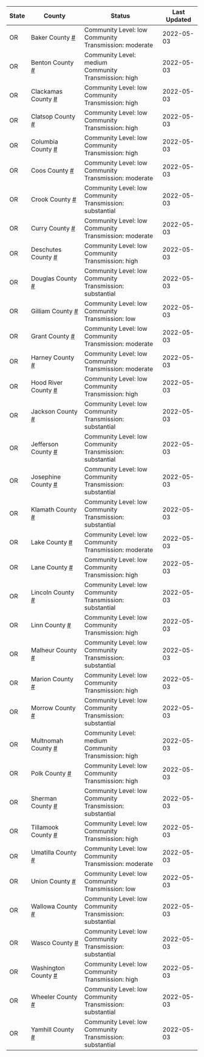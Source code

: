 State | County | Status | Last Updated
--- | --- | --- | --- 
OR | Baker County <a href="#baker_county">#</a> | <a name="baker_county"></a>Community Level: low<br/>Community Transmission: moderate | 2022-05-03
OR | Benton County <a href="#benton_county">#</a> | <a name="benton_county"></a>Community Level: medium<br/>Community Transmission: high | 2022-05-03
OR | Clackamas County <a href="#clackamas_county">#</a> | <a name="clackamas_county"></a>Community Level: low<br/>Community Transmission: high | 2022-05-03
OR | Clatsop County <a href="#clatsop_county">#</a> | <a name="clatsop_county"></a>Community Level: low<br/>Community Transmission: high | 2022-05-03
OR | Columbia County <a href="#columbia_county">#</a> | <a name="columbia_county"></a>Community Level: low<br/>Community Transmission: high | 2022-05-03
OR | Coos County <a href="#coos_county">#</a> | <a name="coos_county"></a>Community Level: low<br/>Community Transmission: moderate | 2022-05-03
OR | Crook County <a href="#crook_county">#</a> | <a name="crook_county"></a>Community Level: low<br/>Community Transmission: substantial | 2022-05-03
OR | Curry County <a href="#curry_county">#</a> | <a name="curry_county"></a>Community Level: low<br/>Community Transmission: moderate | 2022-05-03
OR | Deschutes County <a href="#deschutes_county">#</a> | <a name="deschutes_county"></a>Community Level: low<br/>Community Transmission: high | 2022-05-03
OR | Douglas County <a href="#douglas_county">#</a> | <a name="douglas_county"></a>Community Level: low<br/>Community Transmission: substantial | 2022-05-03
OR | Gilliam County <a href="#gilliam_county">#</a> | <a name="gilliam_county"></a>Community Level: low<br/>Community Transmission: low | 2022-05-03
OR | Grant County <a href="#grant_county">#</a> | <a name="grant_county"></a>Community Level: low<br/>Community Transmission: moderate | 2022-05-03
OR | Harney County <a href="#harney_county">#</a> | <a name="harney_county"></a>Community Level: low<br/>Community Transmission: moderate | 2022-05-03
OR | Hood River County <a href="#hood_river_county">#</a> | <a name="hood_river_county"></a>Community Level: low<br/>Community Transmission: high | 2022-05-03
OR | Jackson County <a href="#jackson_county">#</a> | <a name="jackson_county"></a>Community Level: low<br/>Community Transmission: substantial | 2022-05-03
OR | Jefferson County <a href="#jefferson_county">#</a> | <a name="jefferson_county"></a>Community Level: low<br/>Community Transmission: substantial | 2022-05-03
OR | Josephine County <a href="#josephine_county">#</a> | <a name="josephine_county"></a>Community Level: low<br/>Community Transmission: substantial | 2022-05-03
OR | Klamath County <a href="#klamath_county">#</a> | <a name="klamath_county"></a>Community Level: low<br/>Community Transmission: substantial | 2022-05-03
OR | Lake County <a href="#lake_county">#</a> | <a name="lake_county"></a>Community Level: low<br/>Community Transmission: moderate | 2022-05-03
OR | Lane County <a href="#lane_county">#</a> | <a name="lane_county"></a>Community Level: low<br/>Community Transmission: high | 2022-05-03
OR | Lincoln County <a href="#lincoln_county">#</a> | <a name="lincoln_county"></a>Community Level: low<br/>Community Transmission: substantial | 2022-05-03
OR | Linn County <a href="#linn_county">#</a> | <a name="linn_county"></a>Community Level: low<br/>Community Transmission: high | 2022-05-03
OR | Malheur County <a href="#malheur_county">#</a> | <a name="malheur_county"></a>Community Level: low<br/>Community Transmission: substantial | 2022-05-03
OR | Marion County <a href="#marion_county">#</a> | <a name="marion_county"></a>Community Level: low<br/>Community Transmission: high | 2022-05-03
OR | Morrow County <a href="#morrow_county">#</a> | <a name="morrow_county"></a>Community Level: low<br/>Community Transmission: substantial | 2022-05-03
OR | Multnomah County <a href="#multnomah_county">#</a> | <a name="multnomah_county"></a>Community Level: medium<br/>Community Transmission: high | 2022-05-03
OR | Polk County <a href="#polk_county">#</a> | <a name="polk_county"></a>Community Level: low<br/>Community Transmission: high | 2022-05-03
OR | Sherman County <a href="#sherman_county">#</a> | <a name="sherman_county"></a>Community Level: low<br/>Community Transmission: substantial | 2022-05-03
OR | Tillamook County <a href="#tillamook_county">#</a> | <a name="tillamook_county"></a>Community Level: low<br/>Community Transmission: high | 2022-05-03
OR | Umatilla County <a href="#umatilla_county">#</a> | <a name="umatilla_county"></a>Community Level: low<br/>Community Transmission: moderate | 2022-05-03
OR | Union County <a href="#union_county">#</a> | <a name="union_county"></a>Community Level: low<br/>Community Transmission: low | 2022-05-03
OR | Wallowa County <a href="#wallowa_county">#</a> | <a name="wallowa_county"></a>Community Level: low<br/>Community Transmission: substantial | 2022-05-03
OR | Wasco County <a href="#wasco_county">#</a> | <a name="wasco_county"></a>Community Level: low<br/>Community Transmission: substantial | 2022-05-03
OR | Washington County <a href="#washington_county">#</a> | <a name="washington_county"></a>Community Level: low<br/>Community Transmission: high | 2022-05-03
OR | Wheeler County <a href="#wheeler_county">#</a> | <a name="wheeler_county"></a>Community Level: low<br/>Community Transmission: substantial | 2022-05-03
OR | Yamhill County <a href="#yamhill_county">#</a> | <a name="yamhill_county"></a>Community Level: low<br/>Community Transmission: substantial | 2022-05-03
